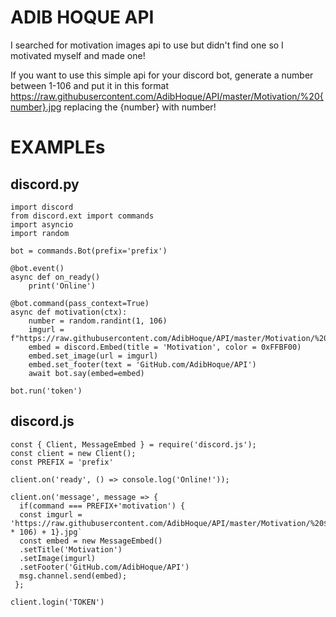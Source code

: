 # ADIB HOQUE API
I searched for motivation images api to use but didn't find one so I motivated myself and made one! 

If you want to use this simple api for your discord bot, generate a number between 1-106 and put it in this format https://raw.githubusercontent.com/AdibHoque/API/master/Motivation/%20{number}.jpg replacing the {number} with number! 

# EXAMPLEs
## discord.py 
```
import discord
from discord.ext import commands
import asyncio 
import random 

bot = commands.Bot(prefix='prefix')

@bot.event()
async def on_ready()
    print('Online')
    
@bot.command(pass_context=True)
async def motivation(ctx):
    number = random.randint(1, 106)
    imgurl = f"https://raw.githubusercontent.com/AdibHoque/API/master/Motivation/%20{number}.jpg"
    embed = discord.Embed(title = 'Motivation', color = 0xFFBF00)
    embed.set_image(url = imgurl)
    embed.set_footer(text = 'GitHub.com/AdibHoque/API')
    await bot.say(embed=embed)
    
bot.run('token') 
```
## discord.js
```
const { Client, MessageEmbed } = require('discord.js'); 
const client = new Client();
const PREFIX = 'prefix'

client.on('ready', () => console.log('Online!'));

client.on('message', message => {
  if(command === PREFIX+'motivation') {
  const imgurl = 'https://raw.githubusercontent.com/AdibHoque/API/master/Motivation/%20${Math.floor(Math.random() * 106) + 1}.jpg`
  const embed = new MessageEmbed()
  .setTitle('Motivation') 
  .setImage(imgurl)
  .setFooter('GitHub.com/AdibHoque/API')
  msg.channel.send(embed);
 };
 
client.login('TOKEN')
```
